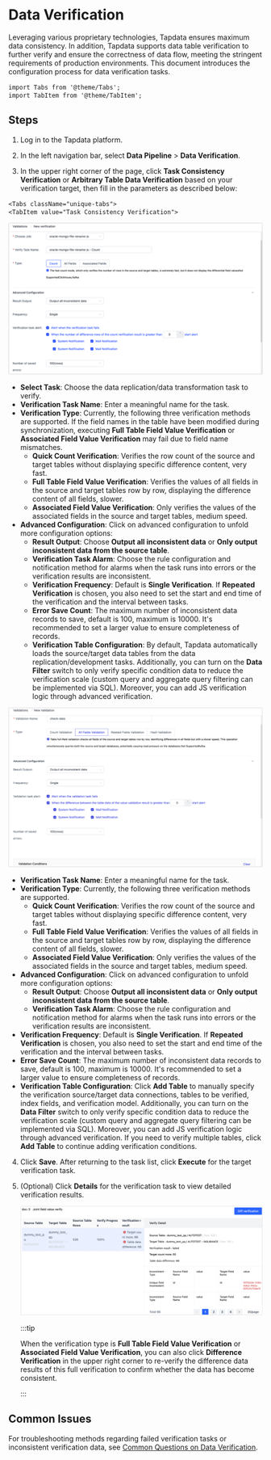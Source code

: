# Data Verification

Leveraging various proprietary technologies, Tapdata ensures maximum data consistency. In addition, Tapdata supports data table verification to further verify and ensure the correctness of data flow, meeting the stringent requirements of production environments. This document introduces the configuration process for data verification tasks.

```mdx-code-block
import Tabs from '@theme/Tabs';
import TabItem from '@theme/TabItem';
```

## Steps

1. Log in to the Tapdata platform.

2. In the left navigation bar, select **Data Pipeline** > **Data Verification**.

3. In the upper right corner of the page, click **Task Consistency Verification** or **Arbitrary Table Data Verification** based on your verification target, then fill in the parameters as described below:


```mdx-code-block
<Tabs className="unique-tabs">
<TabItem value="Task Consistency Verification">
```
![Setting Verification Task](../../images/check_data_settings.png)

- **Select Task**: Choose the data replication/data transformation task to verify.
- **Verification Task Name**: Enter a meaningful name for the task.
- **Verification Type**: Currently, the following three verification methods are supported. If the field names in the table have been modified during synchronization, executing **Full Table Field Value Verification** or **Associated Field Value Verification** may fail due to field name mismatches.
    - **Quick Count Verification**: Verifies the row count of the source and target tables without displaying specific difference content, very fast.
    - **Full Table Field Value Verification**: Verifies the values of all fields in the source and target tables row by row, displaying the difference content of all fields, slower.
    - **Associated Field Value Verification**: Only verifies the values of the associated fields in the source and target tables, medium speed.
- **Advanced Configuration**: Click on advanced configuration to unfold more configuration options:
    - **Result Output**: Choose **Output all inconsistent data** or **Only output inconsistent data from the source table**.
    - **Verification Task Alarm**: Choose the rule configuration and notification method for alarms when the task runs into errors or the verification results are inconsistent.
    - **Verification Frequency**: Default is **Single Verification**. If **Repeated Verification** is chosen, you also need to set the start and end time of the verification and the interval between tasks.
    - **Error Save Count**: The maximum number of inconsistent data records to save, default is 100, maximum is 10000. It's recommended to set a larger value to ensure completeness of records.
    - **Verification Table Configuration**: By default, Tapdata automatically loads the source/target data tables from the data replication/development tasks. Additionally, you can turn on the **Data Filter** switch to only verify specific condition data to reduce the verification scale (custom query and aggregate query filtering can be implemented via SQL). Moreover, you can add JS verification logic through advanced verification.

</TabItem>

<TabItem value="Arbitrary Table Data Verification">

![Setting Verification Task](../../images/check_data_settings_2.png)



- **Verification Task Name**: Enter a meaningful name for the task.
- **Verification Type**: Currently, the following three verification methods are supported.
    - **Quick Count Verification**: Verifies the row count of the source and target tables without displaying specific difference content, very fast.
    - **Full Table Field Value Verification**: Verifies the values of all fields in the source and target tables row by row, displaying the difference content of all fields, slower.
    - **Associated Field Value Verification**: Only verifies the values of the associated fields in the source and target tables, medium speed.
- **Advanced Configuration**: Click on advanced configuration to unfold more configuration options:
    - **Result Output**: Choose **Output all inconsistent data** or **Only output inconsistent data from the source table**.
    - **Verification Task Alarm**: Choose the rule configuration and notification method for alarms when the task runs into errors or the verification results are inconsistent.
- **Verification Frequency**: Default is **Single Verification**. If **Repeated Verification** is chosen, you also need to set the start and end time of the verification and the interval between tasks.
- **Error Save Count**: The maximum number of inconsistent data records to save, default is 100, maximum is 10000. It's recommended to set a larger value to ensure completeness of records.
- **Verification Table Configuration**: Click **Add Table** to manually specify the verification source/target data connections, tables to be verified, index fields, and verification model. Additionally, you can turn on the **Data Filter** switch to only verify specific condition data to reduce the verification scale (custom query and aggregate query filtering can be implemented via SQL). Moreover, you can add JS verification logic through advanced verification.
  If you need to verify multiple tables, click **Add Table** to continue adding verification conditions.

</TabItem>
</Tabs>


4. Click **Save**. After returning to the task list, click **Execute** for the target verification task.

5. (Optional) Click **Details** for the verification task to view detailed verification results.

   ![View Verification Results](../../images/check_data_result_en.png)

   :::tip

   When the verification type is **Full Table Field Value Verification** or **Associated Field Value Verification**, you can also click **Difference Verification** in the upper right corner to re-verify the difference data results of this full verification to confirm whether the data has become consistent.

   :::



## Common Issues

For troubleshooting methods regarding failed verification tasks or inconsistent verification data, see [Common Questions on Data Verification](../../faq/data-pipeline#check-data).